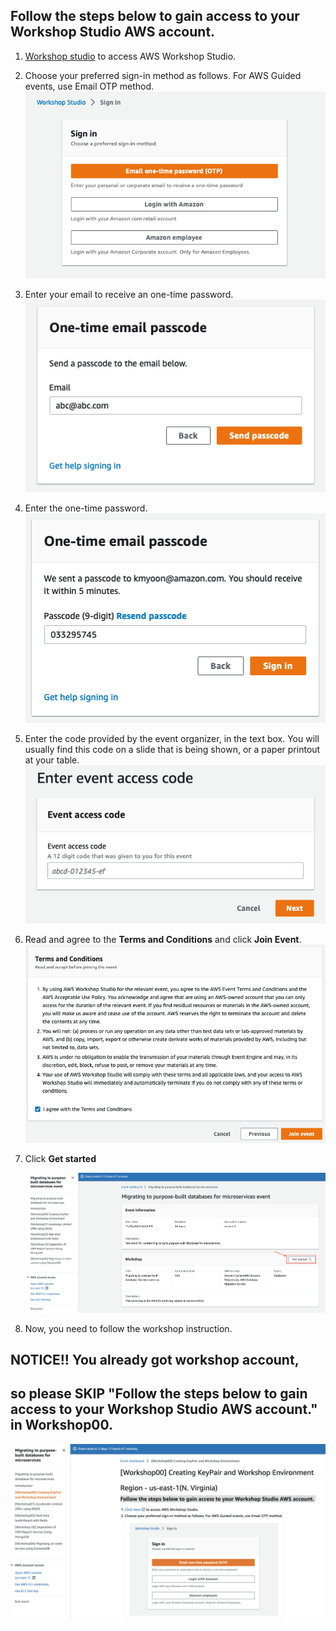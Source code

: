 ## Follow the steps below to gain access to your Workshop Studio AWS account.

1. [Workshop studio](https://catalog.workshops.aws/join) to access AWS Workshop Studio.

2. Choose your preferred sign-in method as follows. For AWS Guided events, use Email OTP method.  
   ![image-20221024222821903](./images/image-20221024222821903.png)

3. Enter your email to receive an one-time password.  
   ![image-20221024223124519](./images/image-20221024223124519.png)

4. Enter the one-time password.  
   ![image-20221024223401320](./images/image-20221024223401320.png)

5. Enter the code provided by the event organizer, in the text box. You will usually find this code on a slide that is being shown, or a paper printout at your table.  
   ![image-20221024224212271](./images/image-20221024224212271.png)

6. Read and agree to the **Terms and Conditions** and click **Join Event**.  
   ![image-20221024224602690](./images/image-20221024224602690.png)

7. Click **Get started** 

   ![Screen Shot 2022-11-30 at 4.36.11 PM](./images/image-20221130233911.png)

8. Now, you need to follow the workshop instruction. 

## NOTICE!! You already got workshop account,    
## so please SKIP "Follow the steps below to gain access to your Workshop Studio AWS account." in Workshop00.

![Screen Shot 2022-11-30 at 4.36.11 PM](./images/instruction.png)

##  
